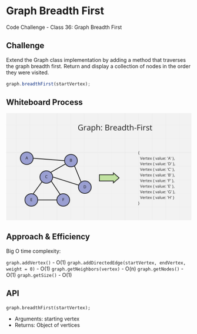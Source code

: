 # Graph Breadth First

Code Challenge - Class 36: Graph Breadth First

## Challenge

Extend the Graph class implementation by adding a method that traverses the graph breadth first. Return and display a collection of nodes in the order they were visited.

```javascript
graph.breadthFirst(startVertex);
```

## Whiteboard Process

![graph-breadth-first](./graph-breadth-first.png)

## Approach & Efficiency

Big O time complexity:

`graph.addVertex()` - O(1)
`graph.addDirectedEdge(startVertex, endVertex, weight = 0)` - O(1)
`graph.getNeighbors(vertex)` - O(n)
`graph.getNodes()` - O(1)
`graph.getSize()` - O(1)

## API

`graph.breadthFirst(startVertex);`

- Arguments: starting vertex
- Returns: Object of vertices
